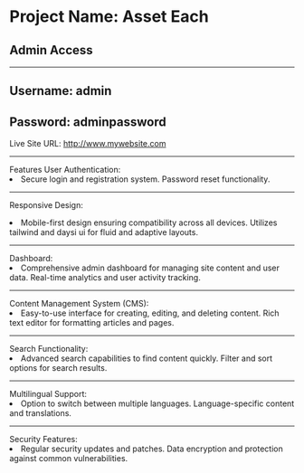 <h1>Project Name: Asset Each</h1>
<h2>Admin Access</h2>
<hr/>
<h2>Username: admin</h2>
<h2>Password: adminpassword</h2>

Live Site URL: http://www.mywebsite.com

<hr/>
Features
User Authentication:

<li>Secure login and registration system.
Password reset functionality.</li>
<hr/>

Responsive Design:

<li>Mobile-first design ensuring compatibility across all devices.
Utilizes tailwind and daysi ui for fluid and adaptive layouts.</li>
<hr/>
Dashboard:

<li>Comprehensive admin dashboard for managing site content and user data.
Real-time analytics and user activity tracking.</li>
<hr/>
Content Management System (CMS):

<li>Easy-to-use interface for creating, editing, and deleting content.
Rich text editor for formatting articles and pages.</li>
<hr/>
Search Functionality:

<li>Advanced search capabilities to find content quickly.
Filter and sort options for search results.</li>
<hr/>
Multilingual Support:

<li>Option to switch between multiple languages.
Language-specific content and translations.</li>
<hr/>
Security Features:

<li>
Regular security updates and patches.
Data encryption and protection against common vulnerabilities.</li>
